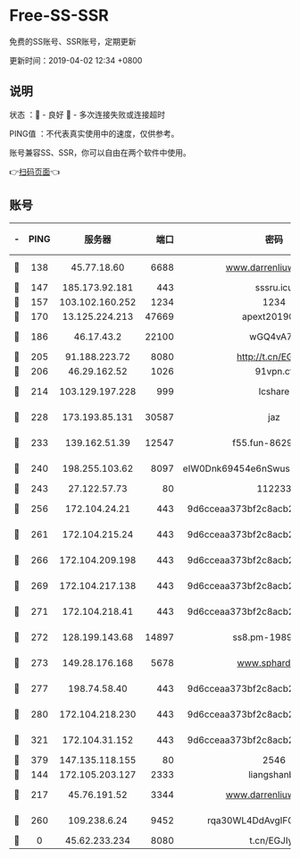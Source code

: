 # Free-SS-SSR

免费的SS账号、SSR账号，定期更新

更新时间：2019-04-02 12:34 +0800

## 说明

状态     ：🙂 - 良好 🙁 - 多次连接失败或连接超时

PING值   ：不代表真实使用中的速度，仅供参考。

账号兼容SS、SSR，你可以自由在两个软件中使用。

👉[扫码页面](https://liesauer.github.io/Free-SS-SSR/)👈

## 账号

|-|PING|服务器|端口|密码|加密方式|区域|
|:----:|:----:|:-----:|-----:|:----:|:----:|:----:|
|🙂|138|45.77.18.60|6688|www.darrenliuwei.com|aes-256-cfb|JP|
|🙂|147|185.173.92.181|443|sssru.icu|rc4-md5|RU|
|🙂|157|103.102.160.252|1234|1234|rc4-md5|JP|
|🙂|170|13.125.224.213|47669|apext2019001|chacha20|KR|
|🙂|186|46.17.43.2|22100|wGQ4vA7D|aes-256-gcm|RU|
|🙂|205|91.188.223.72|8080|http://t.cn/EGJIyrl|rc4-md5|RU|
|🙂|206|46.29.162.52|1026|91vpn.cf|rc4-md5|RU|
|🙂|214|103.129.197.228|999|lcshare|aes-256-cfb|US|
|🙂|228|173.193.85.131|30587|jaz|aes-256-cfb|US|
|🙂|233|139.162.51.39|12547|f55.fun-86298240|aes-256-cfb|SG|
|🙂|240|198.255.103.62|8097|eIW0Dnk69454e6nSwuspv9DmS201tQ0D|aes-256-cfb|US|
|🙂|243|27.122.57.73|80|112233|chacha20|HK|
|🙂|256|172.104.24.21|443|9d6cceaa373bf2c8acb22e60b6a58be6|aes-256-cfb|US|
|🙂|261|172.104.215.24|443|9d6cceaa373bf2c8acb22e60b6a58be6|aes-256-cfb|US|
|🙂|266|172.104.209.198|443|9d6cceaa373bf2c8acb22e60b6a58be6|aes-256-cfb|US|
|🙂|269|172.104.217.138|443|9d6cceaa373bf2c8acb22e60b6a58be6|aes-256-cfb|US|
|🙂|271|172.104.218.41|443|9d6cceaa373bf2c8acb22e60b6a58be6|aes-256-cfb|US|
|🙂|272|128.199.143.68|14897|ss8.pm-19893940|aes-256-cfb|SG|
|🙂|273|149.28.176.168|5678|www.sphard.com|aes-256-cfb|SG|
|🙂|277|198.74.58.40|443|9d6cceaa373bf2c8acb22e60b6a58be6|aes-256-cfb|US|
|🙂|280|172.104.218.230|443|9d6cceaa373bf2c8acb22e60b6a58be6|aes-256-cfb|US|
|🙂|321|172.104.31.152|443|9d6cceaa373bf2c8acb22e60b6a58be6|aes-256-cfb|US|
|🙂|379|147.135.118.155|80|2546|chacha20|US|
|🙂|144|172.105.203.127|2333|liangshanbo|chacha20|JP|
|🙂|217|45.76.191.52|3344|www.darrenliuwei.com|aes-256-cfb|AU|
|🙂|260|109.238.6.24|9452|rqa30WL4DdAvgIFG6Fs3znzTa|aes-256-cfb|FR|
|🙁|0|45.62.233.234|8080|t.cn/EGJIyrl|rc4-md5|CA|
